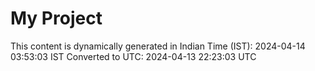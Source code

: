 # My Project

This content is dynamically generated in Indian Time (IST): 2024-04-14 03:53:03 IST
Converted to UTC: 2024-04-13 22:23:03 UTC
